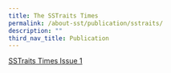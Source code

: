 ```yaml
---
title: The SSTraits Times
permalink: /about-sst/publication/sstraits/
description: ""
third_nav_title: Publication
---
```

[SSTraits Times Issue 1](https://drive.google.com/file/d/1zRYfnxS2nPyQhJIQKxMsixtwtgenmtNJ/view?usp=drive_link)